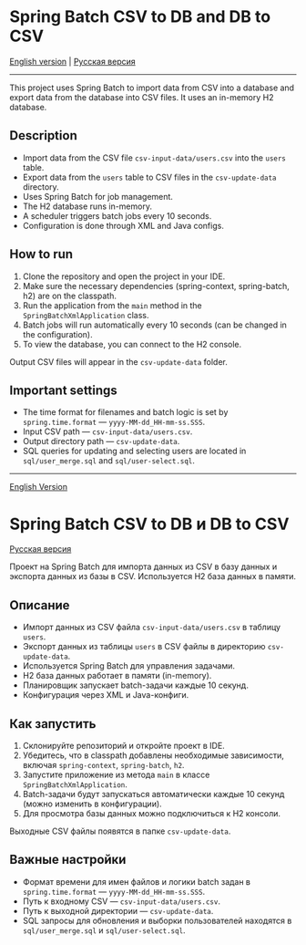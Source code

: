 # Spring Batch CSV to DB and DB to CSV

[English version](#english-version) | [Русская версия](#русская-версия)

---

This project uses Spring Batch to import data from CSV into a database and export data from the database into CSV files. It uses an in-memory H2 database.

## Description

- Import data from the CSV file `csv-input-data/users.csv` into the `users` table.
- Export data from the `users` table to CSV files in the `csv-update-data` directory.
- Uses Spring Batch for job management.
- The H2 database runs in-memory.
- A scheduler triggers batch jobs every 10 seconds.
- Configuration is done through XML and Java configs.

## How to run

1. Clone the repository and open the project in your IDE.
2. Make sure the necessary dependencies (spring-context, spring-batch, h2) are on the classpath.
3. Run the application from the `main` method in the `SpringBatchXmlApplication` class.
4. Batch jobs will run automatically every 10 seconds (can be changed in the configuration).
5. To view the database, you can connect to the H2 console.

Output CSV files will appear in the `csv-update-data` folder.

## Important settings

- The time format for filenames and batch logic is set by `spring.time.format` — `yyyy-MM-dd_HH-mm-ss.SSS`.
- Input CSV path — `csv-input-data/users.csv`.
- Output directory path — `csv-update-data`.
- SQL queries for updating and selecting users are located in `sql/user_merge.sql` and `sql/user-select.sql`.

---

[English Version](#spring-batch-csv-to-db-and-db-to-csv)

# Spring Batch CSV to DB и DB to CSV 
[Русская версия](#русская-версия)

Проект на Spring Batch для импорта данных из CSV в базу данных и экспорта данных из базы в CSV. Используется H2 база данных в памяти.

## Описание

- Импорт данных из CSV файла `csv-input-data/users.csv` в таблицу `users`.
- Экспорт данных из таблицы `users` в CSV файлы в директорию `csv-update-data`.
- Используется Spring Batch для управления задачами.
- H2 база данных работает в памяти (in-memory).
- Планировщик запускает batch-задачи каждые 10 секунд.
- Конфигурация через XML и Java-конфиги.

## Как запустить

1. Склонируйте репозиторий и откройте проект в IDE.
2. Убедитесь, что в classpath добавлены необходимые зависимости, включая `spring-context`, `spring-batch`, `h2`.
3. Запустите приложение из метода `main` в классе `SpringBatchXmlApplication`.
4. Batch-задачи будут запускаться автоматически каждые 10 секунд (можно изменить в конфигурации).
5. Для просмотра базы данных можно подключиться к H2 консоли.

Выходные CSV файлы появятся в папке `csv-update-data`.

## Важные настройки

- Формат времени для имен файлов и логики batch задан в `spring.time.format` — `yyyy-MM-dd_HH-mm-ss.SSS`.
- Путь к входному CSV — `csv-input-data/users.csv`.
- Путь к выходной директории — `csv-update-data`.
- SQL запросы для обновления и выборки пользователей находятся в `sql/user_merge.sql` и `sql/user-select.sql`.

